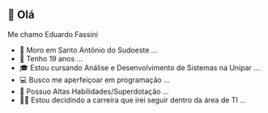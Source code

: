 ## 👋 Olá 

Me chamo Eduardo Fassini
- 📍 Moro em Santo Antônio do Sudoeste ...
- 👦 Tenho 19 anos ...
- 🎓 Estou cursando Análise e Desenvolvimento de Sistemas na Unipar ...
- 💻 Busco me aperfeiçoar em programação ...
- 🧠 Possuo Altas Habilidades/Superdotação ...
- 👨‍💻 Estou decidindo a carreira que irei seguir dentro da área de TI ...
